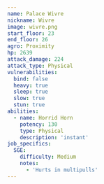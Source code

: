 ```yaml
---
name: Palace Wivre
nickname: Wivre
image: wivre.png
start_floor: 23
end_floor: 26
agro: Proximity
hp: 2639
attack_damage: 224
attack_type: Physical
vulnerabilities:
  bind: false
  heavy: true
  sleep: true
  slow: true
  stun: true
abilities:
  - name: Horrid Horn
    potency: 130
    type: Physical
    description: 'instant'
job_specifics:
  SGE:
    difficulty: Medium
    notes:
      - 'Hurts in multipulls'
---
```

